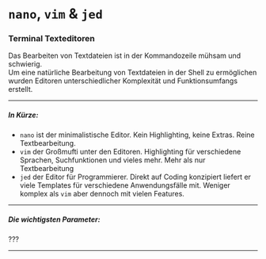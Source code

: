 # `nano`, `vim` & `jed`
### Terminal Texteditoren
Das Bearbeiten von Textdateien ist in der Kommandozeile mühsam und schwierig.  
Um eine natürliche Bearbeitung von Textdateien in der Shell zu ermöglichen wurden Editoren unterschiedlicher Komplexität und Funktionsumfangs erstellt.

-----
##### In Kürze:
* `nano` ist der minimalistische Editor. Kein Highlighting, keine Extras. Reine Textbearbeitung.
* `vim` der Großmufti unter den Editoren. Highlighting für verschiedene Sprachen, Suchfunktionen und vieles mehr. Mehr als nur Textbearbeitung
* `jed` der Editor für Programmierer. Direkt auf Coding konzipiert liefert er viele Templates für verschiedene Anwendungsfälle mit. Weniger komplex als `vim` aber dennoch mit vielen Features.

-----
##### Die wichtigsten Parameter:
???

-----